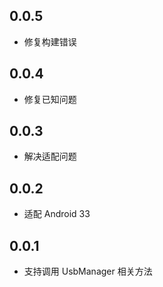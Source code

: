 ## 0.0.5

* 修复构建错误

## 0.0.4

* 修复已知问题

## 0.0.3

* 解决适配问题

## 0.0.2

* 适配 Android 33

## 0.0.1

* 支持调用 UsbManager 相关方法 
